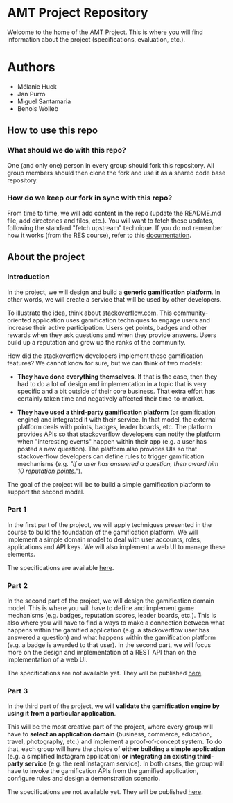 # AMT Project Repository

Welcome to the home of the AMT Project. This is where you will find information about the project (specifications, evaluation, etc.).

# Authors

* Mélanie Huck
* Jan Purro
* Miguel Santamaria
* Benois Wolleb

## How to use this repo

### What should we do with this repo?

One (and only one) person in every group should fork this repository. All group members should then clone the fork and use it as a shared code base repository.

### How do we keep our fork in sync with this repo?

From time to time, we will add content in the repo (update the README.md file, add directories and files, etc.). You will want to fetch these updates, following the standard "fetch upstream" technique. If you do not remember how it works (from the RES course), refer to this [documentation](https://help.github.com/articles/syncing-a-fork/). 


## About the project

### Introduction

In the project, we will design and build a **generic gamification platform**. In other words, we will create a service that will be used by other developers.

To illustrate the idea, think about [stackoverflow.com](http://www.stackoverflow.com). This community-oriented application uses gamification techniques to engage users and increase their active participation. Users get points, badges and other rewards when they ask questions and when they provide answers. Users build up a reputation and grow up the ranks of the community.

How did the stackoverflow developers implement these gamification features? We cannot know for sure, but we can think of two models:

* **They have done everything themselves**. If that is the case, then they had to do a lot of design and implementation in a topic that is very specific and a bit outside of their core business. That extra effort has certainly taken time and negatively affected their time-to-market.

* **They have used a third-party gamification platform** (or gamification engine) and integrated it with their service. In that model, the external platform deals with points, badges, leader boards, etc. The platform provides APIs so that stackoverflow developers can notify the platform when "interesting events" happen within their app (e.g. a user has posted a new question). The platform also provides UIs so that stackoverflow developers can define rules to trigger gamification mechanisms (e.g. *"if a user has answered a question, then award him 10 reputation points."*).

The goal of the project will be to build a simple gamification platform to support the second model.

### Part 1

In the first part of the project, we will apply techniques presented in the course to build the foundation of the gamification platform. We will implement a simple domain model to deal with user accounts, roles, applications and API keys. We will also implement a web UI to manage these elements.

The specifications are available [here](specifications/part1/).


### Part 2

In the second part of the project, we will design the gamification domain model. This is where you will have to define and implement game mechanisms (e.g. badges, reputation scores, leader boards, etc.). This is also where you will have to find a ways to make a connection between what happens within the gamified application (e.g. a stackoverflow user has answered a question) and what happens within the gamification platform (e.g. a badge is awarded to that user). In the second part, we will focus more on the design and implementation of a REST API than on the implementation of a web UI. 

The specifications are not available yet. They will be published [here](specifications/part2).


### Part 3

In the third part of the project, we will **validate the gamification engine by using it from a particular application**. 

This will be the most creative part of the project, where every group will have to **select an application domain** (business, commerce, education, travel, photography, etc.) and implement a proof-of-concept system. To do that, each group will have the choice of **either building a simple application** (e.g. a simplified Instagram application) **or integrating an existing third-party service** (e.g. the real Instagram service). In both cases, the group will have to invoke the gamification APIs from the gamified application, configure rules and design a demonstration scenario.

The specifications are not available yet. They will be published [here](specifications/part3).
